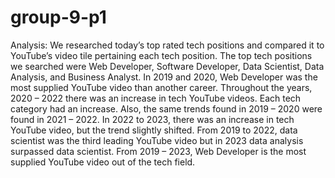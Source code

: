 # group-9-p1

Analysis: 
We researched today’s top rated tech positions and compared it to YouTube’s video tile pertaining each tech position. The top tech positions we searched were Web Developer, Software Developer, Data Scientist, Data Analysis, and Business Analyst. In 2019 and 2020, Web Developer was the most supplied YouTube video than another career. Throughout the years, 2020 – 2022 there was an increase in tech YouTube videos. Each tech category had an increase. Also, the same trends found in 2019 – 2020 were found in 2021 – 2022. In 2022 to 2023, there was an increase in tech YouTube video, but the trend slightly shifted. From 2019 to 2022, data scientist was the third leading YouTube video but in 2023 data analysis surpassed data scientist. From 2019 – 2023, Web Developer is the most supplied YouTube video out of the tech field.  
